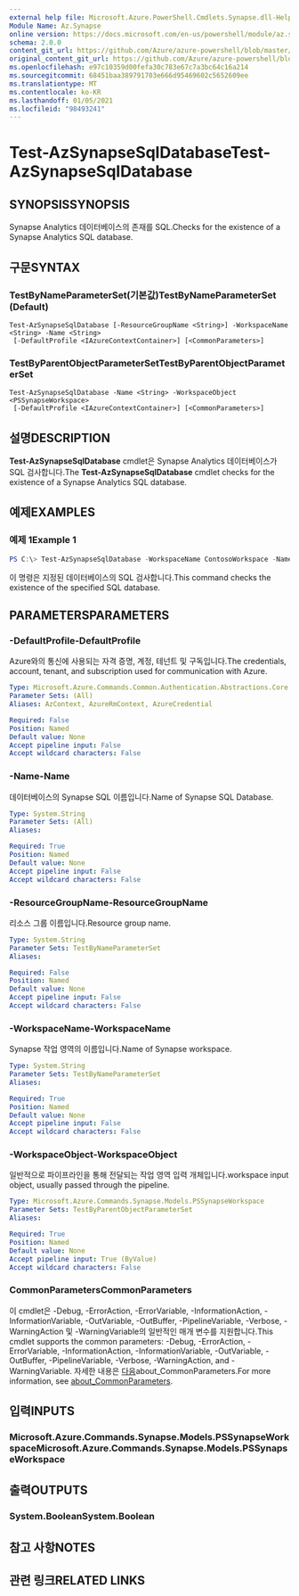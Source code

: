 ```yaml
---
external help file: Microsoft.Azure.PowerShell.Cmdlets.Synapse.dll-Help.xml
Module Name: Az.Synapse
online version: https://docs.microsoft.com/en-us/powershell/module/az.synapse/test-azsynapsesqldatabase
schema: 2.0.0
content_git_url: https://github.com/Azure/azure-powershell/blob/master/src/Synapse/Synapse/help/Test-AzSynapseSqlDatabase.md
original_content_git_url: https://github.com/Azure/azure-powershell/blob/master/src/Synapse/Synapse/help/Test-AzSynapseSqlDatabase.md
ms.openlocfilehash: e97c10359d00fefa30c783e67c7a3bc64c16a214
ms.sourcegitcommit: 68451baa389791703e666d95469602c5652609ee
ms.translationtype: MT
ms.contentlocale: ko-KR
ms.lasthandoff: 01/05/2021
ms.locfileid: "98493241"
---
```

# <span data-ttu-id="9a698-101">Test-AzSynapseSqlDatabase</span><span class="sxs-lookup"><span data-stu-id="9a698-101">Test-AzSynapseSqlDatabase</span></span>

## <span data-ttu-id="9a698-102">SYNOPSIS</span><span class="sxs-lookup"><span data-stu-id="9a698-102">SYNOPSIS</span></span>
<span data-ttu-id="9a698-103">Synapse Analytics 데이터베이스의 존재를 SQL.</span><span class="sxs-lookup"><span data-stu-id="9a698-103">Checks for the existence of a Synapse Analytics SQL database.</span></span>

## <span data-ttu-id="9a698-104">구문</span><span class="sxs-lookup"><span data-stu-id="9a698-104">SYNTAX</span></span>

### <span data-ttu-id="9a698-105">TestByNameParameterSet(기본값)</span><span class="sxs-lookup"><span data-stu-id="9a698-105">TestByNameParameterSet (Default)</span></span>
```
Test-AzSynapseSqlDatabase [-ResourceGroupName <String>] -WorkspaceName <String> -Name <String>
 [-DefaultProfile <IAzureContextContainer>] [<CommonParameters>]
```

### <span data-ttu-id="9a698-106">TestByParentObjectParameterSet</span><span class="sxs-lookup"><span data-stu-id="9a698-106">TestByParentObjectParameterSet</span></span>
```
Test-AzSynapseSqlDatabase -Name <String> -WorkspaceObject <PSSynapseWorkspace>
 [-DefaultProfile <IAzureContextContainer>] [<CommonParameters>]
```

## <span data-ttu-id="9a698-107">설명</span><span class="sxs-lookup"><span data-stu-id="9a698-107">DESCRIPTION</span></span>
<span data-ttu-id="9a698-108">**Test-AzSynapseSqlDatabase** cmdlet은 Synapse Analytics 데이터베이스가 SQL 검사합니다.</span><span class="sxs-lookup"><span data-stu-id="9a698-108">The **Test-AzSynapseSqlDatabase** cmdlet checks for the existence of a Synapse Analytics SQL database.</span></span>

## <span data-ttu-id="9a698-109">예제</span><span class="sxs-lookup"><span data-stu-id="9a698-109">EXAMPLES</span></span>

### <span data-ttu-id="9a698-110">예제 1</span><span class="sxs-lookup"><span data-stu-id="9a698-110">Example 1</span></span>
```powershell
PS C:\> Test-AzSynapseSqlDatabase -WorkspaceName ContosoWorkspace -Name ContosoSqlDatabase
```

<span data-ttu-id="9a698-111">이 명령은 지정된 데이터베이스의 SQL 검사합니다.</span><span class="sxs-lookup"><span data-stu-id="9a698-111">This command checks the existence of the specified SQL database.</span></span>

## <span data-ttu-id="9a698-112">PARAMETERS</span><span class="sxs-lookup"><span data-stu-id="9a698-112">PARAMETERS</span></span>

### <span data-ttu-id="9a698-113">-DefaultProfile</span><span class="sxs-lookup"><span data-stu-id="9a698-113">-DefaultProfile</span></span>
<span data-ttu-id="9a698-114">Azure와의 통신에 사용되는 자격 증명, 계정, 테넌트 및 구독입니다.</span><span class="sxs-lookup"><span data-stu-id="9a698-114">The credentials, account, tenant, and subscription used for communication with Azure.</span></span>

```yaml
Type: Microsoft.Azure.Commands.Common.Authentication.Abstractions.Core.IAzureContextContainer
Parameter Sets: (All)
Aliases: AzContext, AzureRmContext, AzureCredential

Required: False
Position: Named
Default value: None
Accept pipeline input: False
Accept wildcard characters: False
```

### <span data-ttu-id="9a698-115">-Name</span><span class="sxs-lookup"><span data-stu-id="9a698-115">-Name</span></span>
<span data-ttu-id="9a698-116">데이터베이스의 Synapse SQL 이름입니다.</span><span class="sxs-lookup"><span data-stu-id="9a698-116">Name of Synapse SQL Database.</span></span>

```yaml
Type: System.String
Parameter Sets: (All)
Aliases:

Required: True
Position: Named
Default value: None
Accept pipeline input: False
Accept wildcard characters: False
```

### <span data-ttu-id="9a698-117">-ResourceGroupName</span><span class="sxs-lookup"><span data-stu-id="9a698-117">-ResourceGroupName</span></span>
<span data-ttu-id="9a698-118">리소스 그룹 이름입니다.</span><span class="sxs-lookup"><span data-stu-id="9a698-118">Resource group name.</span></span>

```yaml
Type: System.String
Parameter Sets: TestByNameParameterSet
Aliases:

Required: False
Position: Named
Default value: None
Accept pipeline input: False
Accept wildcard characters: False
```

### <span data-ttu-id="9a698-119">-WorkspaceName</span><span class="sxs-lookup"><span data-stu-id="9a698-119">-WorkspaceName</span></span>
<span data-ttu-id="9a698-120">Synapse 작업 영역의 이름입니다.</span><span class="sxs-lookup"><span data-stu-id="9a698-120">Name of Synapse workspace.</span></span>

```yaml
Type: System.String
Parameter Sets: TestByNameParameterSet
Aliases:

Required: True
Position: Named
Default value: None
Accept pipeline input: False
Accept wildcard characters: False
```

### <span data-ttu-id="9a698-121">-WorkspaceObject</span><span class="sxs-lookup"><span data-stu-id="9a698-121">-WorkspaceObject</span></span>
<span data-ttu-id="9a698-122">일반적으로 파이프라인을 통해 전달되는 작업 영역 입력 개체입니다.</span><span class="sxs-lookup"><span data-stu-id="9a698-122">workspace input object, usually passed through the pipeline.</span></span>

```yaml
Type: Microsoft.Azure.Commands.Synapse.Models.PSSynapseWorkspace
Parameter Sets: TestByParentObjectParameterSet
Aliases:

Required: True
Position: Named
Default value: None
Accept pipeline input: True (ByValue)
Accept wildcard characters: False
```

### <span data-ttu-id="9a698-123">CommonParameters</span><span class="sxs-lookup"><span data-stu-id="9a698-123">CommonParameters</span></span>
<span data-ttu-id="9a698-124">이 cmdlet은 -Debug, -ErrorAction, -ErrorVariable, -InformationAction, -InformationVariable, -OutVariable, -OutBuffer, -PipelineVariable, -Verbose, -WarningAction 및 -WarningVariable의 일반적인 매개 변수를 지원합니다.</span><span class="sxs-lookup"><span data-stu-id="9a698-124">This cmdlet supports the common parameters: -Debug, -ErrorAction, -ErrorVariable, -InformationAction, -InformationVariable, -OutVariable, -OutBuffer, -PipelineVariable, -Verbose, -WarningAction, and -WarningVariable.</span></span> <span data-ttu-id="9a698-125">자세한 내용은 [다음](http://go.microsoft.com/fwlink/?LinkID=113216)about_CommonParameters.</span><span class="sxs-lookup"><span data-stu-id="9a698-125">For more information, see [about_CommonParameters](http://go.microsoft.com/fwlink/?LinkID=113216).</span></span>

## <span data-ttu-id="9a698-126">입력</span><span class="sxs-lookup"><span data-stu-id="9a698-126">INPUTS</span></span>

### <span data-ttu-id="9a698-127">Microsoft.Azure.Commands.Synapse.Models.PSSynapseWorkspace</span><span class="sxs-lookup"><span data-stu-id="9a698-127">Microsoft.Azure.Commands.Synapse.Models.PSSynapseWorkspace</span></span>

## <span data-ttu-id="9a698-128">출력</span><span class="sxs-lookup"><span data-stu-id="9a698-128">OUTPUTS</span></span>

### <span data-ttu-id="9a698-129">System.Boolean</span><span class="sxs-lookup"><span data-stu-id="9a698-129">System.Boolean</span></span>

## <span data-ttu-id="9a698-130">참고 사항</span><span class="sxs-lookup"><span data-stu-id="9a698-130">NOTES</span></span>

## <span data-ttu-id="9a698-131">관련 링크</span><span class="sxs-lookup"><span data-stu-id="9a698-131">RELATED LINKS</span></span>
